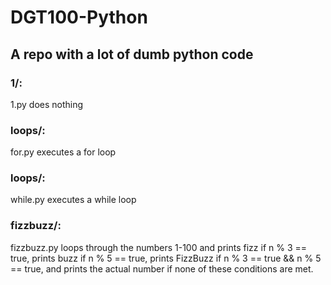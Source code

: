 # DGT100-Python
## A repo with a lot of dumb python code

### 1/: 
1.py does nothing

### loops/: 
for.py executes a for loop

### loops/: 
while.py executes a while loop

### fizzbuzz/: 
fizzbuzz.py loops through the numbers 1-100 and prints fizz if n % 3 == true, prints buzz if n % 5 == true, prints FizzBuzz if n % 3 == true && n % 5 == true, and prints the actual number if none of these conditions are met.

